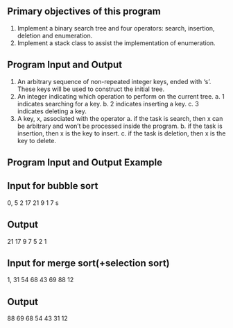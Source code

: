 Primary objectives of this program
---
1. Implement a binary search tree and four operators: search, insertion, deletion and enumeration.
2. Implement a stack class to assist the implementation of enumeration.

Program Input and Output
---
1. An arbitrary sequence of non-repeated integer keys, ended with ‘s’. These keys will be used to construct the initial tree.
2. An integer indicating which operation to perform on the current tree.
  a. 1 indicates searching for a key.
  b. 2 indicates inserting a key.
  c. 3 indicates deleting a key.
3. A key, x, associated with the operator
  a. if the task is search, then x can be arbitrary and won’t be processed inside the program.
  b. if the task is insertion, then x is the key to insert.
  c. if the task is deletion, then x is the key to delete.

Program Input and Output Example
---
Input for bubble sort
---
0, 5 2 17 21 9 1 7 s

Output
---
21 17 9 7 5 2 1


Input for merge sort(+selection sort)
---
1, 31 54 68 43 69 88 12 

Output
---
88 69 68 54 43 31 12
